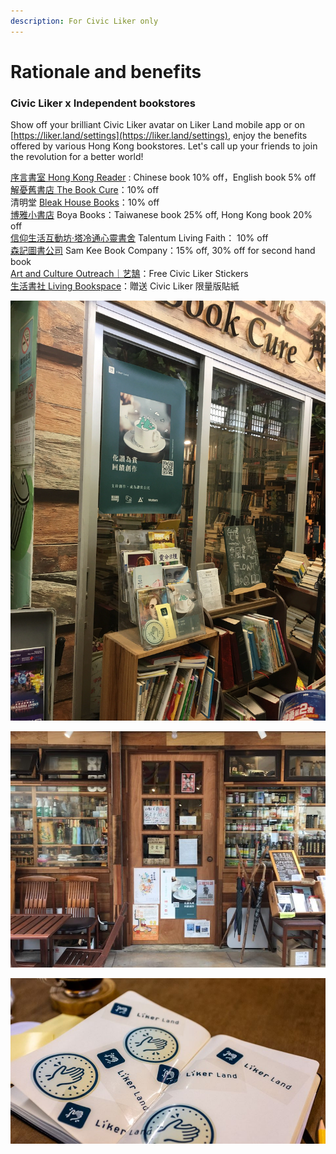 ```yaml
---
description: For Civic Liker only
---
```


# Rationale and benefits

### Civic Liker x Independent bookstores

Show off your brilliant Civic Liker avatar on Liker Land mobile app or on [https://liker.land/settings](https://liker.land/settings), enjoy the benefits offered by various Hong Kong bookstores. Let's call up your friends to join the revolution for a better world!

[序言書室 Hong Kong Reader](https://www.facebook.com/hkreaders/) : Chinese book 10% off，English book 5% off  
[解憂舊書店 The Book Cure](https://www.facebook.com/thebookcure.hk)：10% off  
清明堂 [Bleak House Books](https://www.facebook.com/bleakhousebooks)：10% off  
[博雅小書店](https://www.facebook.com/pages/%E5%8D%9A%E9%9B%85%E5%B0%8F%E6%9B%B8%E5%BA%97/856452837706125) Boya Books：Taiwanese book 25% off, Hong Kong book 20% off  
[信仰生活互動坊‧塔冷通心靈書舍](https://www.facebook.com/talentum.livingfaith) Talentum Living Faith： 10% off  
[森記圖書公司](https://www.facebook.com/samkeebookco/) Sam Kee Book Company：15% off, 30% off for second hand book  
[Art and Culture Outreach｜艺鵠](https://www.facebook.com/ArtandCultureOutreach)：Free Civic Liker Stickers  
[生活書社 Living Bookspace](https://www.facebook.com/livingbookspacehk/)：贈送 Civic Liker 限量版貼紙

![](../../.gitbook/assets/image-from-ios.jpg)

![](../../.gitbook/assets/84925728_2846573142236045_7338048532563099648_n.jpg)

![](../../.gitbook/assets/85086425_2846573175569375_852406323692699648_o.jpg)

